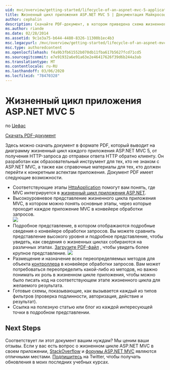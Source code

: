 ```yaml
---
uid: mvc/overview/getting-started/lifecycle-of-an-aspnet-mvc-5-application
title: Жизненный цикл приложения ASP.NET MVC 5 | Документация Майкрософт
author: cephalin
description: Скачайте PDF-документ, в котором приведена схема жизненного цикла приложения ASP.NET MVC 5. Этот документ содержит обобщенное представление жизненного цикла MVC...
ms.author: riande
ms.date: 02/28/2014
ms.assetid: 9c1e3a75-b644-4480-8326-11300b1ec4b3
msc.legacyurl: /mvc/overview/getting-started/lifecycle-of-an-aspnet-mvc-5-application
msc.type: authoredcontent
ms.openlocfilehash: f4a9b3fb61552b070db11fba617b5627fcd71cd5
ms.sourcegitcommit: e7e91932a6e91a63e2e46417626f39d6b244a3ab
ms.translationtype: MT
ms.contentlocale: ru-RU
ms.lasthandoff: 03/06/2020
ms.locfileid: "78470328"
---
```

# <a name="lifecycle-of-an-aspnet-mvc-5-application"></a>Жизненный цикл приложения ASP.NET MVC 5

по [Цефас](https://github.com/cephalin)

[Скачать PDF-документ](lifecycle-of-an-aspnet-mvc-5-application/_static/lifecycle-of-an-aspnet-mvc-5-application1.pdf)

Здесь можно скачать документ в формате PDF, который выводит на диаграмму жизненный цикл каждого приложения ASP.NET MVC 5, от получения HTTP-запроса до отправки ответа HTTP обратно клиенту. Он разработан как образовательный инструмент для тех, кто не знаком с ASP.NET MVC, а также как справочные материалы для тех, кто должен перейти к конкретным аспектам приложения. Документ PDF имеет следующие возможности.

- Соответствующие этапы [HttpApplication](https://msdn.microsoft.com/library/system.web.httpapplication.aspx) помогут вам понять, где MVC интегрируется в [жизненный цикл приложения ASP.NET](https://msdn.microsoft.com/library/bb470252.aspx).
- Высокоуровневое представление жизненного цикла приложения MVC, в котором можно понять основные этапы, через которые проходит каждое приложение MVC в конвейере обработки запросов.  
    ![](lifecycle-of-an-aspnet-mvc-5-application/_static/image1.jpg)
- Подробное представление, в котором отображаются подробные сведения о конвейере обработки запросов. Вы можете сравнить представление высокого уровня и подробное представление, чтобы увидеть, как сведения о жизненных циклах собираются на различных этапах. [Загрузите PDF-файл](lifecycle-of-an-aspnet-mvc-5-application/_static/lifecycle-of-an-aspnet-mvc-5-application1.pdf) , чтобы увидеть более крупное представление.
    ![](lifecycle-of-an-aspnet-mvc-5-application/_static/image2.jpg)
- Размещение и назначение всех переопределяемых методов для объекта [контроллера](https://msdn.microsoft.com/library/system.web.mvc.controller.aspx) в конвейере обработки запросов. Вам может потребоваться переопределить какой-либо из методов, но важно понимать их роль в жизненном цикле приложения, чтобы можно было писать код на соответствующем этапе жизненного цикла для желаемого результата.
- Готовые схемы, показывающие, как вызывается каждый из типов фильтров (проверка подлинности, авторизация, действие и результат).
- Ссылка на полезную статью или блог из каждой интересующей точки в подробном представлении.

## <a name="next-steps"></a>Next Steps

Соответствует ли этот документ вашим нуждам? Мы ценим ваши отзывы. Если у вас есть вопрос о жизненном цикле ASP.NET MVC в своем приложении, [StackOverflow](http://stackoverflow.com/help) и [форумы ASP.NET MVC](https://forums.asp.net/1146.aspx) являются отличными местами. [Подпишитесь](https://twitter.com/Cephas_MSFT) на Twitter, чтобы получать обновления в моих последних учебных курсах.

